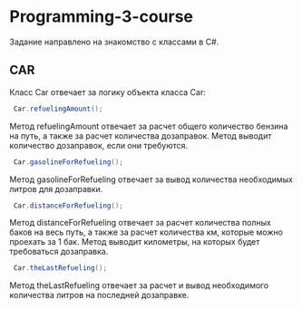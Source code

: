 # Programming-3-course

Задание направлено на знакомство с классами в С#.

## CAR
Класс Car отвечает за логику объекта класса Car:

```c#
 Car.refuelingAmount();
```
Метод refuelingAmount отвечает за расчет общего количество бензина на путь, а также за расчет количества дозаправок.
Метод выводит количество дозаправок, если они требуются.
```c#
 Car.gasolineForRefueling();
```
Метод gasolineForRefueling отвечает за вывод количества необходимых литров для дозаправки.
```c#
 Car.distanceForRefueling();
```
Метод distanceForRefueling отвечает за расчет количества полных баков на весь путь, а также за расчет количества км, которые можно проехать за 1 бак.
Метод выводит километры, на которых будет требоваться дозаправка.
```c#
 Car.theLastRefueling();
```
Метод theLastRefueling отвечает за расчет и вывод необходимого количества литров на последней дозаправке.
